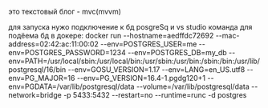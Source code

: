 это текстовый блог - mvc(mvvm)

для запуска нужо подключение к бд posgreSq и vs studio
команда для подёема бд в докере:
docker run --hostname=aedffdc72692 --mac-address=02:42:ac:11:00:02 --env=POSTGRES_USER=me --env=POSTGRES_PASSWORD=1234 --env=POSTGRES_DB=my_db 
--env=PATH=/usr/local/sbin:/usr/local/bin:/usr/sbin:/usr/bin:/sbin:/bin:/usr/lib/postgresql/16/bin --env=GOSU_VERSION=1.17 
--env=LANG=en_US.utf8 --env=PG_MAJOR=16 --env=PG_VERSION=16.4-1.pgdg120+1 --env=PGDATA=/var/lib/postgresql/data --volume=/var/lib/postgresql/data --network=bridge -p 5433:5432 --restart=no --runtime=runc -d postgres

